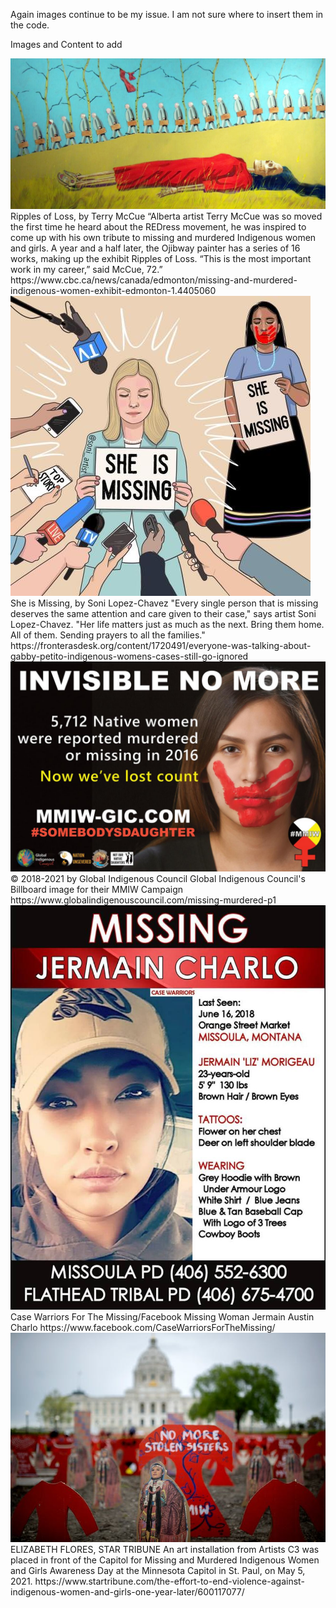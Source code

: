 Again images continue to be my issue. I am not sure where to insert them in the code.

Images and Content to add

<img src= "images/Ripples-of-Loss-Terry-Mccue.jpg">
Ripples of Loss, by Terry McCue
“Alberta artist Terry McCue was so moved the first time he heard about the REDress movement, he was inspired to come up with his own tribute to missing and murdered Indigenous women and girls. A year and a half later, the Ojibway painter has a series of 16 works, making up the exhibit Ripples of Loss. “This is the most important work in my career,” said McCue, 72.”
https://www.cbc.ca/news/canada/edmonton/missing-and-murdered-indigenous-women-exhibit-edmonton-1.4405060

<img src= "images/mmiw-she-is-missing-artwork-20210928.jpg">
She is Missing, by
Soni Lopez-Chavez
"Every single person that is missing deserves the same attention and care given to their case," says artist Soni Lopez-Chavez. "Her life matters just as much as the next. Bring them home. All of them. Sending prayers to all the families."
https://fronterasdesk.org/content/1720491/everyone-was-talking-about-gabby-petito-indigenous-womens-cases-still-go-ignored

<img src= "images/InvisibleNoMore.jpg">
© 2018-2021 by Global Indigenous Council
Global Indigenous Council's Billboard image for their MMIW Campaign 
https://www.globalindigenouscouncil.com/missing-murdered-p1

<img src= "images/JermainMissingPoster.jpg">
Case Warriors For The Missing/Facebook
Missing Woman Jermain Austin Charlo
https://www.facebook.com/CaseWarriorsForTheMissing/

<img src="images/MMIWartInstallation.jpg">
ELIZABETH FLORES, STAR TRIBUNE
An art installation from Artists C3 was placed in front of the Capitol for Missing and Murdered Indigenous Women and Girls Awareness Day at the Minnesota Capitol in St. Paul, on May 5, 2021.
https://www.startribune.com/the-effort-to-end-violence-against-indigenous-women-and-girls-one-year-later/600117077/
